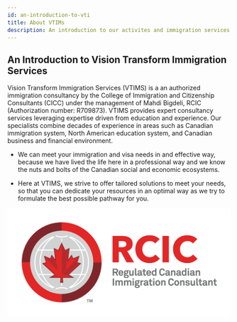 ```yaml
---
id: an-introduction-to-vti
title: About VTIMs
description: An introduction to our activites and immigration services at Vision Transform Immigration.
---
```


## An Introduction to Vision Transform Immigration Services



Vision Transform Immigration Services (VTIMS) is a an authorized immigration consultancy by the College of Immigration and Citizenship Consultants (CICC) under the management of Mahdi Bigdeli, RCIC (Authorization number: R709873). VTIMS provides expert consultancy services leveraging expertise driven from education and experience. Our specialists combine decades of experience in areas such as Canadian immigration system, North American education system, and Canadian business and financial environment. 

- We can meet your immigration and visa needs in and effective way, because we have lived the life here in a professional way and we know the nuts and bolts of the Canadian social and economic ecosystems. 

- Here at VTIMS, we strive to offer tailored solutions to meet your needs, so that you can dedicate your resources in an optimal way as we try to formulate the best possible pathway for you.  


![layer1-tangle](/img/learn/RCIC_EN_HORZ_CLR_POS_TM.png)


